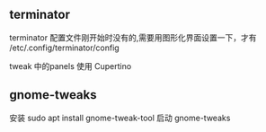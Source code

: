 ## terminator   

terminator 配置文件刚开始时没有的,需要用图形化界面设置一下，才有
    /etc/.config/terminator/config

tweak 中的panels 使用 Cupertino

## gnome-tweaks

安装
    sudo apt install gnome-tweak-tool
启动
    gnome-tweaks

